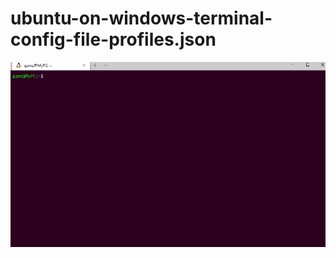 # ubuntu-on-windows-terminal-config-file-profiles.json
![](https://github.com/JeerasakAnanta/ubuntu-on-windows-terminal-config-file-profiles.json/blob/master/image/Screenshot%20(1).png?raw=true)
